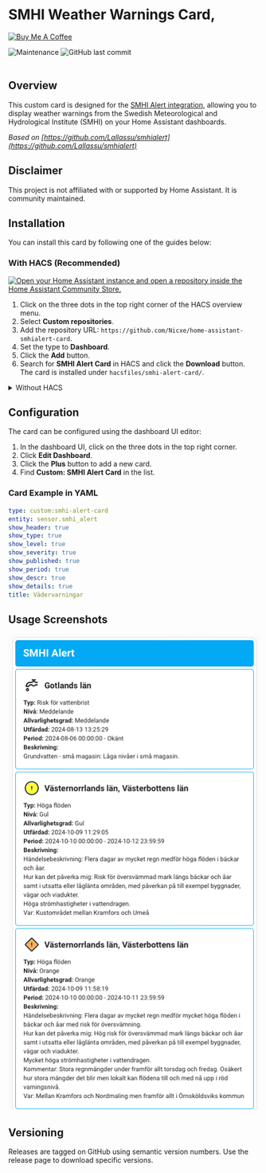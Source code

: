 # SMHI Weather Warnings Card,

<a href="https://buymeacoffee.com/niklasv" target="_blank"><img src="https://www.buymeacoffee.com/assets/img/custom_images/orange_img.png" alt="Buy Me A Coffee" style="height: auto !important;width: auto !important;" ></a>

<img alt="Maintenance" src="https://img.shields.io/maintenance/yes/2025"> <img alt="GitHub last commit" src="https://img.shields.io/github/last-commit/Nicxe/home-assistant-smhialert-card"><br><br>

## Overview
This custom card is designed for the [SMHI Alert integration](https://github.com/Nicxe/home-assistant-smhialert), allowing you to display weather warnings from the Swedish Meteorological and Hydrological Institute (SMHI) on your Home Assistant dashboards.

*Based on [https://github.com/Lallassu/smhialert](https://github.com/Lallassu/smhialert)*
## Disclaimer
This project is not affiliated with or supported by Home Assistant. It is community maintained.


## Installation

You can install this card by following one of the guides below:

### With HACS (Recommended)

[![Open your Home Assistant instance and open a repository inside the Home Assistant Community Store.](https://my.home-assistant.io/badges/hacs_repository.svg)](https://my.home-assistant.io/redirect/hacs_repository/?owner=Nicxe&repository=home-assistant-smhialert-card&category=plugin)


1. Click on the three dots in the top right corner of the HACS overview menu.
2. Select **Custom repositories**.
3. Add the repository URL: `https://github.com/Nicxe/home-assistant-smhialert-card`.
4. Set the type to **Dashboard**.
5. Click the **Add** button.
6. Search for **SMHI Alert Card** in HACS and click the **Download** button. The card is installed under `hacsfiles/smhi-alert-card/`.

<details>
<summary>Without HACS</summary>



1. Download `smhi-alert-card.js` and the SVG icons from the [latest release](https://github.com/Nicxe/home-assistant-smhialert-card/releases).
2. Copy these files into your `config/www` directory, e.g. `config/www/smhi-alert-card/`.
3. Add a reference to `smhi-alert-card.js` in your dashboard. There are two ways to do this:
    - **Using the UI:** Go to _Settings_ → _Dashboards_ → _More Options_ → _Resources_ → _Add Resource_. Set the URL as `/local/smhi-alert-card/smhi-alert-card.js` and set the _Resource type_ to `JavaScript Module`.
      **Note:** If you do not see the Resources menu, you need to enable _Advanced Mode_ in your _User Profile_.
    - **Using YAML:** Add the following code to the `lovelace` section of your configuration:
        ```yaml
        resources:
          - url: /local/smhi-alert-card/smhi-alert-card.js
            type: module
        ```

</details>
    
## Configuration

The card can be configured using the dashboard UI editor:

1. In the dashboard UI, click on the three dots in the top right corner.
2. Click **Edit Dashboard**.
3. Click the **Plus** button to add a new card.
4. Find **Custom: SMHI Alert Card** in the list.

### Card Example in YAML

```yaml
type: custom:smhi-alert-card
entity: sensor.smhi_alert
show_header: true
show_type: true
show_level: true
show_severity: true
show_published: true
show_period: true
show_descr: true
show_details: true
title: Vädervarningar
```

## Usage Screenshots

![Screenshot](https://github.com/Nicxe/home-assistant-smhialert-card/blob/main/Screenshot_1.png)

## Versioning
Releases are tagged on GitHub using semantic version numbers. Use the release page to download specific versions.
